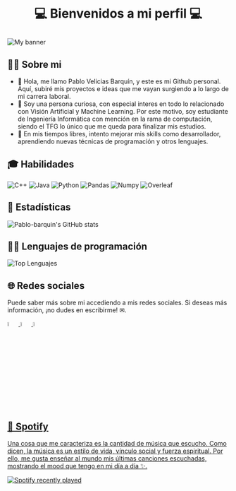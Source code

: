 # <p align='center'>💻 Bienvenidos a mi perfil 💻 </p>
![My banner](https://user-images.githubusercontent.com/61793937/205507216-683c797c-415b-45a2-bc99-637cf21b3fe5.jpg)

## 🙍‍♂️ Sobre mi
- 👋 Hola, me llamo Pablo Velicias Barquín, y este es mi Github personal. Aquí, subiré mis proyectos e ideas que me vayan surgiendo a lo largo de mi carrera laboral.
- 👀 Soy una persona curiosa, con especial interes en todo lo relacionado con Visión Artificial y Machine Learning. Por este motivo, soy estudiante de Ingeniería Informática con mención en la rama de computación, siendo el TFG lo único que me queda para finalizar mis estudios. 
- 🌱 En mis tiempos libres, intento mejorar mis skills como desarrollador, aprendiendo nuevas técnicas de programación y otros lenguajes.

## 🎓 Habilidades 
![C++](https://user-images.githubusercontent.com/61793937/205510223-59dd2638-2743-4262-a2da-64a5c49c1833.svg)
![Java](https://user-images.githubusercontent.com/61793937/205510272-d778facf-fbbe-4483-8292-90736aef3443.svg)
![Python](https://user-images.githubusercontent.com/61793937/205510195-ffe1d453-2b52-4f45-9c7d-69d718f8f803.svg)
![Pandas](https://user-images.githubusercontent.com/61793937/205510242-a9d8f33f-ce70-4345-aa26-35d0e55290a0.svg)
![Numpy](https://user-images.githubusercontent.com/61793937/205510253-a1ab97a2-34c6-4a79-a9c7-09f57599df58.svg)
![Overleaf](https://user-images.githubusercontent.com/61793937/205510399-1426b800-cca1-4626-9444-81634ac09a34.svg)

## 🚀 Estadísticas
![Pablo-barquin's GitHub stats](https://github-readme-stats.vercel.app/api?username=Pablo-barquin&show_icons=true&theme=cobalt&count_private=true&hide=stars)

## 👨‍💻 Lenguajes de programación
![Top Lenguajes](https://github-readme-stats.vercel.app/api/top-langs/?username=Pablo-barquin&langs_count=6&layout=compact&theme=cobalt)

## 🌐 Redes sociales
Puede saber más sobre mi accediendo a mis redes sociales. Si deseas más información, ¡no dudes en escribirme! ✉.

<p float='left'>
  <a href="https://www.linkedin.com/in/pablo-velicias-barqu%C3%ADn-297997249/" target="_blank" rel="noreferrer"><img src="https://user-images.githubusercontent.com/61793937/205508130-1e0292b9-103a-421d-8677-8a5f4bdbdadd.png"  width=5% height=5%>
  <a href="mailto:veliciaspablo@gmail.com" target="_blank" rel="noreferrer"><img src="https://user-images.githubusercontent.com/61793937/205508724-cb38f2a7-08fb-4f89-821e-d9ea2cb4bf48.png"  width=5% height=5%>
  <a href="https://open.spotify.com/user/1176361281" target="_blank" rel="noreferrer"><img src="https://user-images.githubusercontent.com/61793937/205509088-b85c7ce6-3d9b-47f6-a8df-c317926aa46c.png"  width=5% height=5%>
</p>
    
## 🎵 Spotify
Una cosa que me caracteriza es la cantidad de música que escucho. Como dicen, la música es un estilo de vida,
vínculo social y fuerza espiritual. Por ello, me gusta enseñar al mundo mis últimas canciones escuchadas, mostrando el mood que tengo en mi día a día ✨. 
    
![Spotify recently played](https://spotify-recently-played-readme.vercel.app/api?user=1176361281&count=4&width=500)
